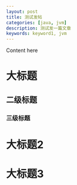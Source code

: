 ```yaml
---
layout: post
title: 测试发帖
categories: [java, jvm]
description: 测试发一篇文章
keywords: keyword1, jvm
---
```


Content here

# 大标题

## 二级标题

### 三级标题

# 大标题2

# 大标题3